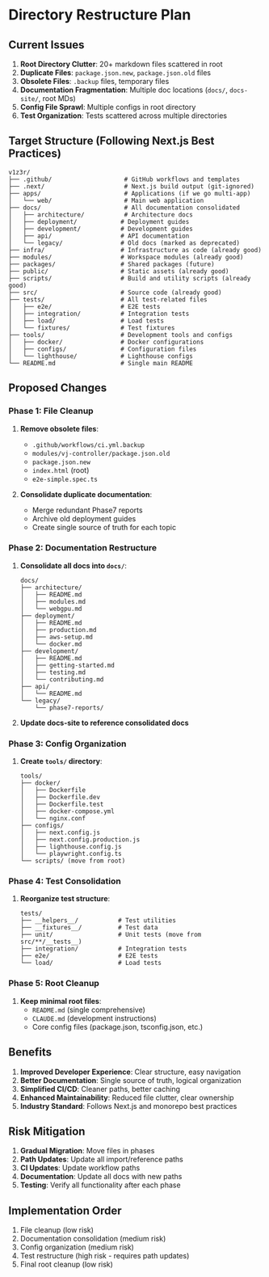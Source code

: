 # Directory Restructure Plan

## Current Issues
1. **Root Directory Clutter**: 20+ markdown files scattered in root
2. **Duplicate Files**: `package.json.new`, `package.json.old` files
3. **Obsolete Files**: `.backup` files, temporary files
4. **Documentation Fragmentation**: Multiple doc locations (`docs/`, `docs-site/`, root MDs)
5. **Config File Sprawl**: Multiple configs in root directory
6. **Test Organization**: Tests scattered across multiple directories

## Target Structure (Following Next.js Best Practices)

```
v1z3r/
├── .github/                    # GitHub workflows and templates
├── .next/                      # Next.js build output (git-ignored)
├── apps/                       # Applications (if we go multi-app)
│   └── web/                    # Main web application
├── docs/                       # All documentation consolidated
│   ├── architecture/           # Architecture docs
│   ├── deployment/            # Deployment guides
│   ├── development/           # Development guides
│   ├── api/                   # API documentation
│   └── legacy/                # Old docs (marked as deprecated)
├── infra/                     # Infrastructure as code (already good)
├── modules/                   # Workspace modules (already good)
├── packages/                  # Shared packages (future)
├── public/                    # Static assets (already good)
├── scripts/                   # Build and utility scripts (already good)
├── src/                       # Source code (already good)
├── tests/                     # All test-related files
│   ├── e2e/                   # E2E tests
│   ├── integration/           # Integration tests
│   ├── load/                  # Load tests
│   └── fixtures/              # Test fixtures
├── tools/                     # Development tools and configs
│   ├── docker/                # Docker configurations
│   ├── configs/               # Configuration files
│   └── lighthouse/            # Lighthouse configs
└── README.md                  # Single main README
```

## Proposed Changes

### Phase 1: File Cleanup
1. **Remove obsolete files**:
   - `.github/workflows/ci.yml.backup`
   - `modules/vj-controller/package.json.old`
   - `package.json.new`
   - `index.html` (root)
   - `e2e-simple.spec.ts`

2. **Consolidate duplicate documentation**:
   - Merge redundant Phase7 reports
   - Archive old deployment guides
   - Create single source of truth for each topic

### Phase 2: Documentation Restructure
1. **Consolidate all docs into `docs/`**:
   ```
   docs/
   ├── architecture/
   │   ├── README.md
   │   ├── modules.md
   │   └── webgpu.md
   ├── deployment/
   │   ├── README.md
   │   ├── production.md
   │   ├── aws-setup.md
   │   └── docker.md
   ├── development/
   │   ├── README.md
   │   ├── getting-started.md
   │   ├── testing.md
   │   └── contributing.md
   ├── api/
   │   └── README.md
   └── legacy/
       └── phase7-reports/
   ```

2. **Update docs-site to reference consolidated docs**

### Phase 3: Config Organization
1. **Create `tools/` directory**:
   ```
   tools/
   ├── docker/
   │   ├── Dockerfile
   │   ├── Dockerfile.dev
   │   ├── Dockerfile.test
   │   ├── docker-compose.yml
   │   └── nginx.conf
   ├── configs/
   │   ├── next.config.js
   │   ├── next.config.production.js
   │   ├── lighthouse.config.js
   │   └── playwright.config.ts
   └── scripts/ (move from root)
   ```

### Phase 4: Test Consolidation
1. **Reorganize test structure**:
   ```
   tests/
   ├── __helpers__/           # Test utilities
   ├── __fixtures__/          # Test data
   ├── unit/                  # Unit tests (move from src/**/__tests__)
   ├── integration/           # Integration tests
   ├── e2e/                   # E2E tests
   └── load/                  # Load tests
   ```

### Phase 5: Root Cleanup
1. **Keep minimal root files**:
   - `README.md` (single comprehensive)
   - `CLAUDE.md` (development instructions)
   - Core config files (package.json, tsconfig.json, etc.)

## Benefits
1. **Improved Developer Experience**: Clear structure, easy navigation
2. **Better Documentation**: Single source of truth, logical organization
3. **Simplified CI/CD**: Cleaner paths, better caching
4. **Enhanced Maintainability**: Reduced file clutter, clear ownership
5. **Industry Standard**: Follows Next.js and monorepo best practices

## Risk Mitigation
1. **Gradual Migration**: Move files in phases
2. **Path Updates**: Update all import/reference paths
3. **CI Updates**: Update workflow paths
4. **Documentation**: Update all docs with new paths
5. **Testing**: Verify all functionality after each phase

## Implementation Order
1. File cleanup (low risk)
2. Documentation consolidation (medium risk)
3. Config organization (medium risk) 
4. Test restructure (high risk - requires path updates)
5. Final root cleanup (low risk)
